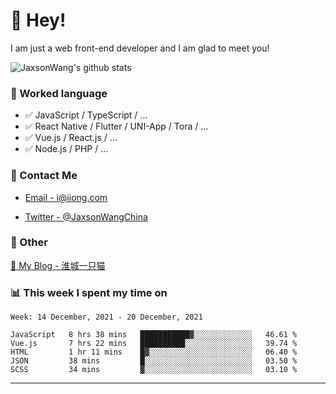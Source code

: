 # 👋 Hey!

I am just a web front-end developer and I am glad to meet you!

![JaxsonWang's github stats](https://github-readme-stats.vercel.app/api?username=JaxsonWang&&show_icons=true&&title_color=1abc9c&&icon_color=1abc9c)


### 📝 Worked language

- ✅ JavaScript / TypeScript / ...
- ✅ React Native / Flutter / UNI-App / Tora / ...
- ✅ Vue.js / React.js / ...
- ✅ Node.js / PHP / ...

### 📮 Contact Me

- [Email - i@iiong.com](mailto:i@iiong.com)

- [Twitter - @JaxsonWangChina](https://twitter.com/JaxsonWangChina)

### 🤪 Other

[📌 My Blog - 淮城一只猫](https://iiong.com)

### 📊 This week I spent my time on

<!--START_SECTION:waka-->
```text
Week: 14 December, 2021 - 20 December, 2021

JavaScript   8 hrs 38 mins   ███████████▓░░░░░░░░░░░░░   46.61 % 
Vue.js       7 hrs 22 mins   ██████████░░░░░░░░░░░░░░░   39.74 % 
HTML         1 hr 11 mins    █▓░░░░░░░░░░░░░░░░░░░░░░░   06.40 % 
JSON         38 mins         █░░░░░░░░░░░░░░░░░░░░░░░░   03.50 % 
SCSS         34 mins         ▓░░░░░░░░░░░░░░░░░░░░░░░░   03.10 % 
```
<!--END_SECTION:waka-->

---
